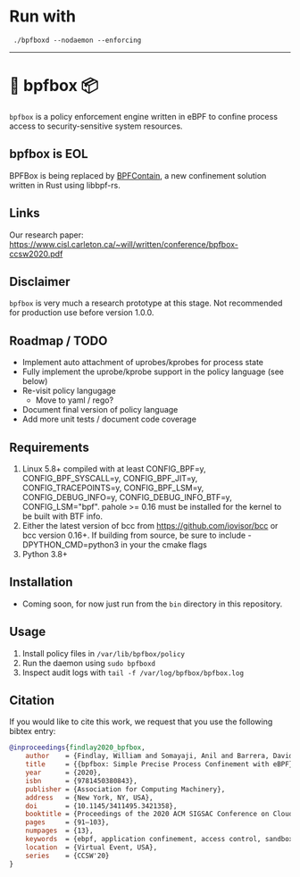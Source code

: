 # Run with

```
 ./bpfboxd --nodaemon --enforcing
```

---

# 🐝 bpfbox 📦

`bpfbox` is a policy enforcement engine written in eBPF to confine process access to security-sensitive system resources.

## bpfbox is EOL

BPFBox is being replaced by [BPFContain](https://github.com/willfindlay/bpfcontain-rs/), a new confinement solution written in Rust using libbpf-rs.

## Links

Our research paper: https://www.cisl.carleton.ca/~will/written/conference/bpfbox-ccsw2020.pdf

## Disclaimer

`bpfbox` is very much a research prototype at this stage. Not recommended for production use before version 1.0.0.

## Roadmap / TODO

- Implement auto attachment of uprobes/kprobes for process state
- Fully implement the uprobe/kprobe support in the policy language (see below)
- Re-visit policy langugage
    - Move to yaml / rego?
- Document final version of policy language
- Add more unit tests / document code coverage

## Requirements

1. Linux 5.8+ compiled with at least CONFIG_BPF=y, CONFIG_BPF_SYSCALL=y, CONFIG_BPF_JIT=y, CONFIG_TRACEPOINTS=y, CONFIG_BPF_LSM=y, CONFIG_DEBUG_INFO=y, CONFIG_DEBUG_INFO_BTF=y, CONFIG_LSM="bpf". pahole >= 0.16 must be installed for the kernel to be built with BTF info.
1. Either the latest version of bcc from https://github.com/iovisor/bcc or bcc version 0.16+. If building from source, be sure to include -DPYTHON_CMD=python3 in your the cmake flags
1. Python 3.8+

## Installation

- Coming soon, for now just run from the `bin` directory in this repository.

## Usage

1. Install policy files in `/var/lib/bpfbox/policy`
1. Run the daemon using `sudo bpfboxd`
1. Inspect audit logs with `tail -f /var/log/bpfbox/bpfbox.log`

## Citation

If you would like to cite this work, we request that you use the following bibtex entry:
```bibtex
@inproceedings{findlay2020_bpfbox,
    author    = {Findlay, William and Somayaji, Anil and Barrera, David},
    title     = {{bpfbox: Simple Precise Process Confinement with eBPF}},
    year      = {2020},
    isbn      = {9781450380843},
    publisher = {Association for Computing Machinery},
    address   = {New York, NY, USA},
    doi       = {10.1145/3411495.3421358},
    booktitle = {Proceedings of the 2020 ACM SIGSAC Conference on Cloud Computing Security Workshop},
    pages     = {91–103},
    numpages  = {13},
    keywords  = {ebpf, application confinement, access control, sandboxing, operating system security, linux},
    location  = {Virtual Event, USA},
    series    = {CCSW'20}
}
```
